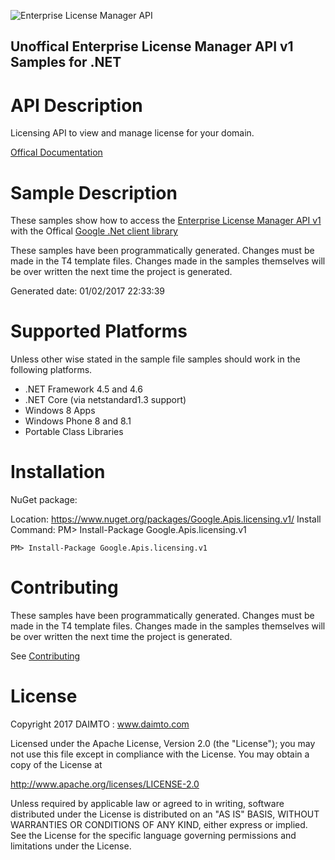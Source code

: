 ﻿![Enterprise License Manager API](https://www.gstatic.com/images/branding/product/1x/googleg_32dp.png)

## Unoffical Enterprise License Manager API v1 Samples for .NET  ##

API Description
=============

Licensing API to view and manage license for your domain.

[Offical Documentation](https://developers.google.com/google-apps/licensing/)

Sample Description
=============

These samples show how to access the [Enterprise License Manager API v1](https://developers.google.com/google-apps/licensing/) with the Offical [Google .Net client library](https://github.com/google/google-api-dotnet-client)

These samples have been programmatically generated. Changes must be made in the T4 template files. Changes made in the samples themselves will be over written the next time the project is generated.

Generated date: 01/02/2017 22:33:39 

Supported Platforms
=================================

Unless other wise stated in the sample file samples should work in the following platforms.

* .NET Framework 4.5 and 4.6
* .NET Core (via netstandard1.3 support)
* Windows 8 Apps
* Windows Phone 8 and 8.1
* Portable Class Libraries

Installation
=================================

NuGet package:

Location: https://www.nuget.org/packages/Google.Apis.licensing.v1/ 
Install Command: PM>  Install-Package Google.Apis.licensing.v1

```
PM> Install-Package Google.Apis.licensing.v1
```

Contributing
=================================

These samples have been programmatically generated. Changes must be made in the T4 template files. Changes made in the samples themselves will be over written the next time the project is generated.

See [Contributing](CONTRIBUTING.md)

License
=================================

Copyright 2017 DAIMTO :  www.daimto.com

Licensed under the Apache License, Version 2.0 (the "License"); you may not use this file except in compliance with
the License. You may obtain a copy of the License at

http://www.apache.org/licenses/LICENSE-2.0

Unless required by applicable law or agreed to in writing, software distributed under the License is distributed on
an "AS IS" BASIS, WITHOUT WARRANTIES OR CONDITIONS OF ANY KIND, either express or implied. See the License for the
specific language governing permissions and limitations under the License.